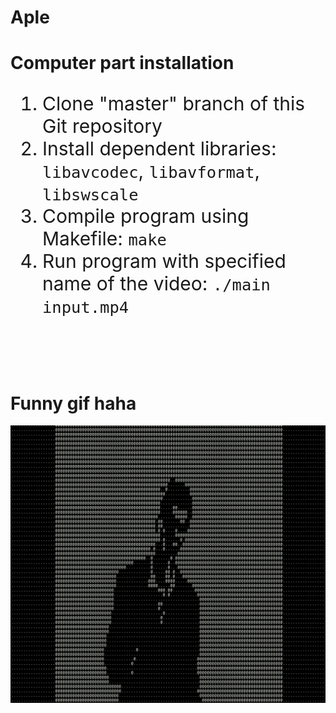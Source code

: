 # Aple

<h1>Computer part installation</h1>
<ol style="font-size: 30px">
    <li>Clone "master" branch of this Git repository</li>
    <li>Install dependent libraries: <code>libavcodec</code>, <code>libavformat</code>, <code>libswscale</code></li>
    <li>Compile program using Makefile: <code>make</code></li>
    <li>Run program with specified name of the video: <code>./main input.mp4</code></li>
</ol>
<br>
<br>
<br>
<h1>Funny gif haha</h1>
<p align="center">
  <img src="demo.gif" alt="animated" />
</p>
